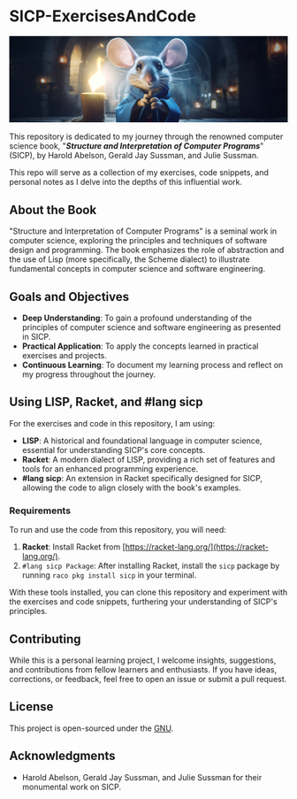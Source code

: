 # SICP-ExercisesAndCode

![Cover Image](./images/cover.png)

This repository is dedicated to my journey through the renowned computer science book, "***Structure and Interpretation of Computer Programs***" (SICP), by Harold Abelson, Gerald Jay Sussman, and Julie Sussman.

This repo will serve as a collection of my exercises, code snippets, and personal notes as I delve into the depths of this influential work.

## About the Book

"Structure and Interpretation of Computer Programs" is a seminal work in computer science, exploring the principles and techniques of software design and programming. The book emphasizes the role of abstraction and the use of Lisp (more specifically, the Scheme dialect) to illustrate fundamental concepts in computer science and software engineering.

## Goals and Objectives

- **Deep Understanding**: To gain a profound understanding of the principles of computer science and software engineering as presented in SICP.
- **Practical Application**: To apply the concepts learned in practical exercises and projects.
- **Continuous Learning**: To document my learning process and reflect on my progress throughout the journey.

## Using LISP, Racket, and #lang sicp

For the exercises and code in this repository, I am using:

- **LISP**: A historical and foundational language in computer science, essential for understanding SICP's core concepts.
- **Racket**: A modern dialect of LISP, providing a rich set of features and tools for an enhanced programming experience.
- **#lang sicp**: An extension in Racket specifically designed for SICP, allowing the code to align closely with the book's examples.

### Requirements

To run and use the code from this repository, you will need:

1. **Racket**: Install Racket from [https://racket-lang.org/](https://racket-lang.org/).
2. `#lang sicp Package`: After installing Racket, install the `sicp` package by running `raco pkg install sicp` in your terminal.

With these tools installed, you can clone this repository and experiment with the exercises and code snippets, furthering your understanding of SICP's principles.

## Contributing

While this is a personal learning project, I welcome insights, suggestions, and contributions from fellow learners and enthusiasts. If you have ideas, corrections, or feedback, feel free to open an issue or submit a pull request.

## License

This project is open-sourced under the [GNU](LICENSE).

## Acknowledgments

- Harold Abelson, Gerald Jay Sussman, and Julie Sussman for their monumental work on SICP.
